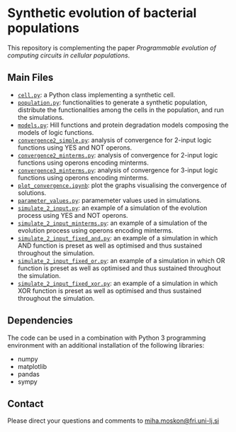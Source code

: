 # Synthetic evolution of bacterial populations

This repository is complementing the paper *Programmable evolution of computing circuits in cellular populations*.

## Main Files

* [`cell.py`](cell.py): a Python class implementing a synthetic cell.
* [`population.py`](population.py): functionalities to generate a synthetic population, distribute the functionalities among the cells in the population, and run the simulations.
* [`models.py`](models.py): Hill functions and protein degradation models composing the models of logic functions.
* [`convergence2_simple.py`](convergence2_simple.py): analysis of convergence for 2-input logic functions using YES and NOT operons.
* [`convergence2_minterms.py`](convergence2_minterms.py): analysis of convergence for 2-input logic functions using operons encoding minterms.
* [`convergence3_minterms.py`](convergence3_minterms.py): analysis of convergence for 3-input logic functions using operons encoding minterms.
* [`plot_convergence.ipynb`](plot_convergence.ipynb): plot the graphs visualising the convergence of solutions.
* [`parameter_values.py`](parameter_values.py): paramemeter values used in simulations.
* [`simulate_2_input.py`](simulate_2_input.py): an example of a simulation of the evolution process using YES and NOT operons.
* [`simulate_2_input_minterms.py`](simulate_2_input_minterms.py): an example of a simulation of the evolution process using operons encoding minterms.
* [`simulate_2_input_fixed_and.py`](simulate_2_input_fixed_and.py): an example of a simulation in which AND function is preset as well as optimised and thus sustained throughout the simulation.
* [`simulate_2_input_fixed_or.py`](simulate_2_misimulate_2_input_fixed_or.py): an example of a simulation in which OR function is preset as well as optimised and thus sustained throughout the simulation.
* [`simulate_2_input_fixed_xor.py`](simulate_2_input_fixed_xor.py): an example of a simulation in which XOR function is preset as well as optimised and thus sustained throughout the simulation.



## Dependencies
The code can be used in a combination with Python 3 programming environment with an additional installation of the following libraries:
* numpy
* matplotlib
* pandas
* sympy

[//]: # (## How to cite this work)
[//]: # (Please cite this work as:)

[//]: # (TODO)

[//]: # (The paper is available at TODO)

## Contact
Please direct your questions and comments to [miha.moskon@fri.uni-lj.si](mailto:miha.moskon@fri.uni-lj.si)

[//]: # (## References)

[//]: # (TODO)